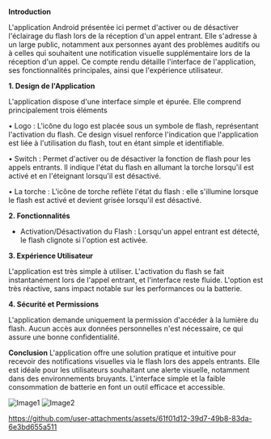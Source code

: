 
**Introduction**

L'application Android présentée ici permet d'activer ou de désactiver l'éclairage du flash lors de la réception d'un appel entrant. Elle s'adresse à un large public, notamment aux personnes ayant des problèmes auditifs ou à celles qui souhaitent une notification visuelle supplémentaire lors de la réception d'un appel. Ce compte rendu détaille l'interface de l'application, ses fonctionnalités principales, ainsi que l'expérience utilisateur. 

**1. Design de l'Application**

 L'application dispose d'une interface simple et épurée. Elle comprend principalement trois éléments
 
•	Logo : L'icône du logo est placée sous un symbole de flash, représentant l'activation du flash. Ce design visuel renforce l'indication que l'application est liée à l'utilisation du flash, tout en étant simple et identifiable.

•	Switch : Permet d'activer ou de désactiver la fonction de flash pour les appels entrants. Il indique l'état du flash en allumant la torche lorsqu'il est activé et en l'éteignant lorsqu'il est désactivé.

•	La torche : L'icône de torche reflète l'état du flash : elle s'illumine lorsque le flash est activé et devient grisée lorsqu'il est désactivé. 

**2. Fonctionnalités**

- Activation/Désactivation du Flash : Lorsqu'un appel entrant est détecté, le flash clignote si l'option est activée.  

**3. Expérience Utilisateur**

L'application est très simple à utiliser. L'activation du flash se fait instantanément lors de l'appel entrant, et l'interface reste fluide. L'option est très réactive, sans impact notable sur les performances ou la batterie.

**4. Sécurité et Permissions**

L'application demande uniquement la permission d'accéder à la lumière du flash. Aucun accès aux données personnelles n'est nécessaire, ce qui assure une bonne confidentialité.

**Conclusion**
L'application offre une solution pratique et intuitive pour recevoir des notifications visuelles via le flash lors des appels entrants. Elle est idéale pour les utilisateurs souhaitant une alerte visuelle, notamment dans des environnements bruyants. L'interface simple et la faible consommation de batterie en font un outil efficace et accessible.

![Image1](https://github.com/user-attachments/assets/e0d0c3d7-82ea-46dc-a668-55386fe59a2f)
![Image2](https://github.com/user-attachments/assets/7e3ae12c-4a04-4c41-91fb-03b6c3068174)


https://github.com/user-attachments/assets/61f01d12-39d7-49b8-83da-6e3bd655a511

